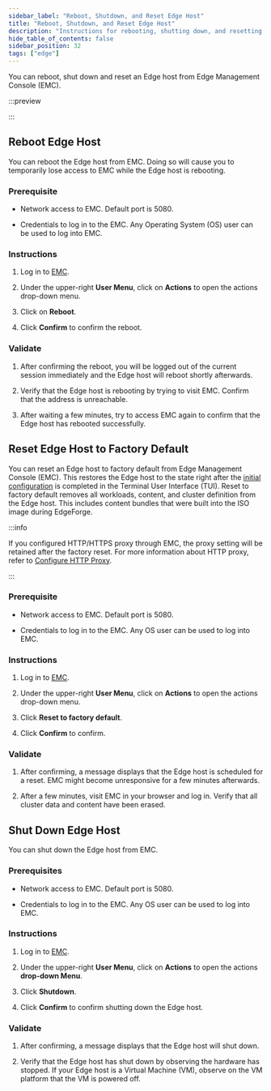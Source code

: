 ```yaml
---
sidebar_label: "Reboot, Shutdown, and Reset Edge Host"
title: "Reboot, Shutdown, and Reset Edge Host"
description: "Instructions for rebooting, shutting down, and resetting Edge Host to factory default."
hide_table_of_contents: false
sidebar_position: 32
tags: ["edge"]
---
```


You can reboot, shut down and reset an Edge host from Edge Management Console (EMC).

:::preview

:::

## Reboot Edge Host

You can reboot the Edge host from EMC. Doing so will cause you to temporarily lose access to EMC while the Edge host is
rebooting.

### Prerequisite

- Network access to EMC. Default port is 5080.

- Credentials to log in to the EMC. Any Operating System (OS) user can be used to log into EMC.

### Instructions

1. Log in to [EMC](./access-console.md#log-in-to-edge-management-console).

2. Under the upper-right **User Menu**, click on **Actions** to open the actions drop-down menu.

3. Click on **Reboot**.

4. Click **Confirm** to confirm the reboot.

### Validate

1. After confirming the reboot, you will be logged out of the current session immediately and the Edge host will reboot
   shortly afterwards.

2. Verify that the Edge host is rebooting by trying to visit EMC. Confirm that the address is unreachable.

3. After waiting a few minutes, try to access EMC again to confirm that the Edge host has rebooted successfully.

## Reset Edge Host to Factory Default

You can reset an Edge host to factory default from Edge Management Console (EMC). This restores the Edge host to the
state right after the [initial configuration](../../site-deployment/initial-setup.md) is completed in the Terminal User
Interface (TUI). Reset to factory default removes all workloads, content, and cluster definition from the Edge host.
This includes content bundles that were built into the ISO image during EdgeForge.

:::info

If you configured HTTP/HTTPS proxy through EMC, the proxy setting will be retained after the factory reset. For more
information about HTTP proxy, refer to [Configure HTTP Proxy](configure-proxy.md).

:::

### Prerequisite

- Network access to EMC. Default port is 5080.

- Credentials to log in to the EMC. Any OS user can be used to log into EMC.

### Instructions

1. Log in to [EMC](./access-console.md#log-in-to-edge-management-console).

2. Under the upper-right **User Menu**, click on **Actions** to open the actions drop-down menu.

3. Click **Reset to factory default**.

4. Click **Confirm** to confirm.

### Validate

1. After confirming, a message displays that the Edge host is scheduled for a reset. EMC might become unresponsive for a
   few minutes afterwards.

2. After a few minutes, visit EMC in your browser and log in. Verify that all cluster data and content have been erased.

## Shut Down Edge Host

You can shut down the Edge host from EMC.

### Prerequisites

- Network access to EMC. Default port is 5080.

- Credentials to log in to the EMC. Any OS user can be used to log into EMC.

### Instructions

1. Log in to [EMC](./access-console.md#log-in-to-edge-management-console).

2. Under the upper-right **User Menu**, click on **Actions** to open the actions **drop-down Menu**.

3. Click **Shutdown**.

4. Click **Confirm** to confirm shutting down the Edge host.

### Validate

1. After confirming, a message displays that the Edge host will shut down.

2. Verify that the Edge host has shut down by observing the hardware has stopped. If your Edge host is a Virtual Machine
   (VM), observe on the VM platform that the VM is powered off.
